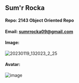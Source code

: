 ## Sum'r Rocka
#### Repo: 2143 Object Oriented Repo
#### Email: sumrrocka09@gmail.com
#### Image:
![20230119_132023_2_25](https://user-images.githubusercontent.com/123115400/214379456-52921b9a-5504-4a85-a197-52c8c72286cc.jpg)

#### Avatar:
![image](https://user-images.githubusercontent.com/123115400/214379485-33cbb451-6e43-423c-b1f8-3941184de522.png)
